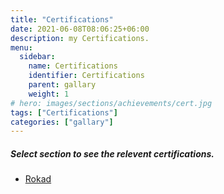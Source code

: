 ```yaml
---
title: "Certifications"
date: 2021-06-08T08:06:25+06:00
description: my Certifications.
menu:
  sidebar:
    name: Certifications
    identifier: Certifications
    parent: gallary
    weight: 1
# hero: images/sections/achievements/cert.jpg
tags: ["Certifications"]
categories: ["gallary"]
---
```


##### Select section to see the relevent certifications.

- [Rokad](https://mehrdad-dev.github.io/content/posts/gallary/certifications/rokad)